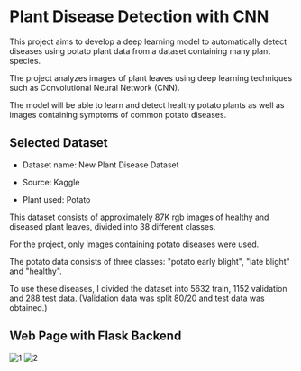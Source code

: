 
# Plant Disease Detection with CNN

This project aims to develop a deep learning model to automatically detect diseases using potato plant data from a dataset containing many plant species. 

The project analyzes images of plant leaves using deep learning techniques such as Convolutional Neural Network (CNN). 

The model will be able to learn and detect healthy potato plants as well as images containing symptoms of common potato diseases.


## Selected Dataset 
- Dataset name: New Plant Disease Dataset 

- Source: Kaggle

- Plant used: Potato


This dataset consists of approximately 87K rgb images of healthy and diseased plant leaves, divided into 38 different classes.

For the project, only images containing potato diseases were used. 

The potato data consists of three classes: "potato early blight", "late blight" and "healthy". 

To use these diseases, I divided the dataset into 5632 train, 1152 validation and 288 test data. (Validation data was split 80/20 and test data was obtained.)


## Web Page with Flask Backend
![1](https://github.com/duranduman06/Plant-Disease-Classification-Using-CNN/assets/92113157/7840f93c-c9a4-4e74-8a27-fa9567a6a664)
![2](https://github.com/duranduman06/Plant-Disease-Classification-Using-CNN/assets/92113157/7d35692c-51a6-41a5-a64a-63e6afbaa8b1)



